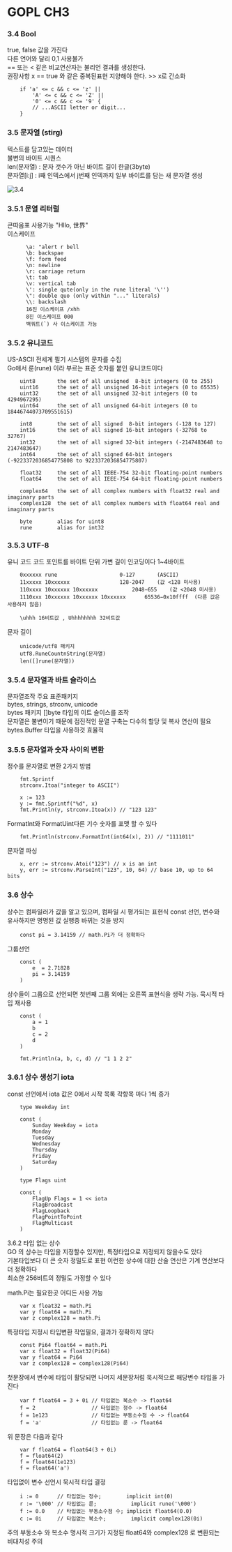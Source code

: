 # GOPL CH3  

### 3.4 Bool
true, false 값을 가진다  
다른 언어와 달리 0,1 사용불가  
== 또는 < 같은 비교연산자는 불리언 결과를 생성한다.  
권장사항 x == true 와 같은 중복된표현 지양해야 한다. >> x로 간소화  

```
	if 'a' <= c && c <= 'z' ||
	    'A' <= c && c <= 'Z' ||
	    '0' <= c && c <= '9' {
	    // ...ASCII letter or digit...
	}
```
	
### 3.5 문자열 (stirg)  
텍스트를 담고있는 데이터  
불변의 바이트 시퀀스  
len(문자열) : 문자 갯수가 아닌  바이트 길이 한글(3byte)  
문자열[i:j] : i째 인덱스에서 j번째 인덱까지 일부 바이트를 담는 새 문자열 생성  

![3.4](./figure_3.4.png)  
  
### 3.5.1 문열 리터럴  
큰따옴표 사용가능 "Hllo, 世界"  
이스케이프 
```
	  \a: "alert r bell  
	  \b: backspae  
	  \f: form feed  
	  \n: newline  
	  \r: carriage return  
	  \t: tab  
	  \v: vertical tab  
	  \': single qute(only in the rune literal '\'')  
	  \": double quo (only within "..." literals)  
	  \\: backslash  
	  16진 이스케이프 /xhh  
	  8진 이스케이프 000  
	  백쿼트(`) 사 이스케이프 가능  
 ```
### 3.5.2 유니코드
US-ASCII 
전세계 필기 시스템의 문자를 수집  
Go애서 룬(rune) 이라 부르는 표준 숫자를 붙인 유니코드이다  

```
	uint8       the set of all unsigned  8-bit integers (0 to 255)
	uint16      the set of all unsigned 16-bit integers (0 to 65535)
	uint32      the set of all unsigned 32-bit integers (0 to 4294967295)
	uint64      the set of all unsigned 64-bit integers (0 to 18446744073709551615)

	int8        the set of all signed  8-bit integers (-128 to 127)
	int16       the set of all signed 16-bit integers (-32768 to 32767)
	int32       the set of all signed 32-bit integers (-2147483648 to 2147483647)
	int64       the set of all signed 64-bit integers (-9223372036854775808 to 9223372036854775807)

	float32     the set of all IEEE-754 32-bit floating-point numbers
	float64     the set of all IEEE-754 64-bit floating-point numbers

	complex64   the set of all complex numbers with float32 real and imaginary parts
	complex128  the set of all complex numbers with float64 real and imaginary parts

	byte        alias for uint8
	rune        alias for int32 
```

### 3.5.3 UTF-8
유니 코드  코드 포인트를 바이트 단위 가변 길이 인코딩이다
1~4바이트
```
	0xxxxxx	rune 					0-127		(ASCII)
	11xxxxx 10xxxxxx				128-2047	(값 <128 미사용)
	110xxxx 10xxxxxx 10xxxxxx			2048−655	(값 <2048 미사용)
	1110xxx 10xxxxxx 10xxxxxx 10xxxxxx		65536−0x10ffff	(다른 값은 사용하지 않음)
	
	\uhhh 16비트값 , Uhhhhhhhh 32비트값
```
문자 길이
```
	unicode/utf8 패키지
	utf8.RuneCountnString(문자열)
	len([]rune(문자열))
```
### 3.5.4 문자열과 바트 슬라이스

문자열조작 주요 표준패키지   
bytes, strings, strconv, unicode   
bytes 패키지 []byte 타입의 이트 슬이스를 조작  
문자열은 불변이기 때문에 점진적인 문열 구축는 다수의 할당 및 복사 연산이 필요  
bytes.Buffer 타입을 사용하것 효율적  
  
### 3.5.5 문자열과 숫자 사이의 변환
정수를 문자열로 변환 2가지 방법
```
  	fmt.Sprintf
	strconv.Itoa("integer to ASCII")
```
```
	x := 123
	y := fmt.Sprintf("%d", x)
	fmt.Println(y, strconv.Itoa(x)) // "123 123"
```
FormatInt와 FormatUint다른 기수 숫자를 포맷 할 수 있다
```
	fmt.Println(strconv.FormatInt(int64(x), 2)) // "1111011"
```

문자열 파싱
```
	x, err := strconv.Atoi("123") // x is an int
	y, err := strconv.ParseInt("123", 10, 64) // base 10, up to 64 bits
```

### 3.6 상수  
상수는 컴파일러가 값을 알고 있으며, 컴파일 시 평가되는 표현식
const 선언, 변수와 유사하지만 명명된 값 실행중 바뀌는 것을 방지
```
	const pi = 3.14159 // math.Pi가 더 정확하다
```

그룹선언 
```
	const (
	    e  = 2.71828
	    pi = 3.14159
	)
```

상수들이 그룹으로 선언되면 첫번째 그룹 외에는 오른쪽 표현식을 생략 가능. 
묵시적 타입 재사용
```
	const (
	    a = 1
	    b
	    c = 2
	    d
	)

	fmt.Println(a, b, c, d) // "1 1 2 2"
```

### 3.6.1 상수 생성기 iota  
const 선언에서 iota 값은 0에서 시작 목록 각항목 마다 1씩 증가
```
	type Weekday int

	const (
	    Sunday Weekday = iota
	    Monday
	    Tuesday
	    Wednesday
	    Thursday
	    Friday
	    Saturday
	)
```

```
	type Flags uint

	const (
	    FlagUp Flags = 1 << iota 
	    FlagBroadcast            
	    FlagLoopback             
	    FlagPointToPoint         
	    FlagMulticast            
	)
````

3.6.2 타입 없는 상수  
GO 의 상수는 타입을 지정할수 있지만, 특정타입으로 지정되지 않을수도 있다  
기본타입보다 더 큰 숫자 정밀도로 표현 이런한 상수에 대한 산술 연산은 기계 연산보다 더 정확하다  
최소한 256비트의 정밀도 가정할 수 있다  

math.Pi는 필요한곳 어디든 사용 가능  
```
	var x float32 = math.Pi
	var y float64 = math.Pi
	var z complex128 = math.Pi
```
특정타입 지정시 타입변환 작업필요, 결과가 정확하지 않다
```
	const Pi64 float64 = math.Pi
	var x float32 = float32(Pi64)
	var y float64 = Pi64
	var z complex128 = complex128(Pi64)
```

첫문장에서 변수에 타입이 활당되면  나머지 세문장처럼 묵시적으로 해당변수 타입을 가진다
```
	var f float64 = 3 + 0i // 타입없는 복소수 -> float64
	f = 2                  // 타입없는 정수 -> float64
	f = 1e123              // 타입없는 부동소수점 수 -> float64
	f = 'a'                // 타입없는 룬 -> float64

```
위 문장은 다음과 같다
```
	var f float64 = float64(3 + 0i)
	f = float64(2)
	f = float64(1e123)
	f = float64('a')
```

타입없이 변수 선언시 묵시적 타입 결정

```
	i := 0      // 타입없는 정수;        implicit int(0)
	r := '\000' // 타입없는 룬;           implicit rune('\000')
	f := 0.0    // 타입없는 부동소수점 수; implicit float64(0.0)
	c := 0i     // 타입없는 복소수;        implicit complex128(0i)
```

주의 부동소수 와 복소수 명시적 크기가 지정된 float64와 complex128 로 변환되는 비대치성 주의

